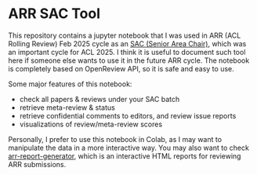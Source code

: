 # ARR SAC Tool

This repository contains a jupyter notebook that I was used in ARR (ACL Rolling Review) Feb 2025 cycle as an [SAC (Senior Area Chair)](https://2025.aclweb.org/committees/program/), which was an important cycle for ACL 2025.
I think it is useful to document such tool here if someone else wants to use it in the future ARR cycle.
The notebook is completely based on OpenReview API, so it is safe and easy to use.

Some major features of this notebook:
- check all papers & reviews under your SAC batch
- retrieve meta-review & status
- retrieve confidential comments to editors, and review issue reports
- visualizations of review/meta-review scores

Personally, I prefer to use this notebook in Colab, as I may want to manipulate the data in a more interactive way. 
You may also want to check [arr-report-generator](https://github.com/mtreviso/arr-report-generator), which is an interactive HTML reports for reviewing ARR submissions.


